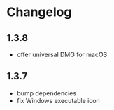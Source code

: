# Changelog

## 1.3.8

- offer universal DMG for macOS

## 1.3.7

- bump dependencies
- fix Windows executable icon
